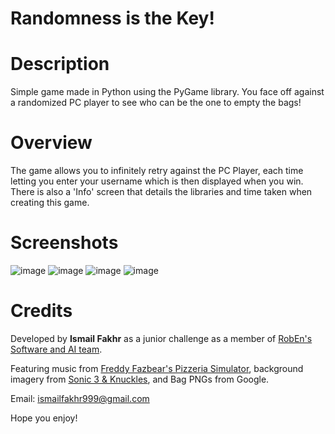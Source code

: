 # Randomness is the Key!

# Description

Simple game made in Python using the PyGame library. You face off against a randomized PC player to see who can be the one to empty the bags!

# Overview

The game allows you to infinitely retry against the PC Player, each time letting you enter your username which is then displayed when you win.
There is also a 'Info' screen that details the libraries and time taken when creating this game.

# Screenshots

![image](https://github.com/IsmailFakhr/Bag-Game/assets/98194133/dbcfc711-fd3d-4d5b-9a6c-34809698d683)
![image](https://github.com/IsmailFakhr/Bag-Game/assets/98194133/9490d642-851b-46e5-883c-7a67aa11fe78)
![image](https://github.com/IsmailFakhr/Bag-Game/assets/98194133/7b98930c-2e83-4263-842e-22d2211cd342)
![image](https://github.com/IsmailFakhr/Bag-Game/assets/98194133/a1dbcd02-fb24-4491-9cda-76914caa1506)



# Credits
Developed by **Ismail Fakhr** as a junior challenge as a member of [RobEn's Software and AI team](https://github.com/orgs/RobEn-AAST/teams/ai).

Featuring music from [Freddy Fazbear's Pizzeria Simulator](https://store.steampowered.com/app/738060/Freddy_Fazbears_Pizzeria_Simulator/), background imagery from [Sonic 3 & Knuckles](https://en.wikipedia.org/wiki/Sonic_the_Hedgehog_3), and Bag PNGs from Google.

Email: ismailfakhr999@gmail.com

Hope you enjoy!
